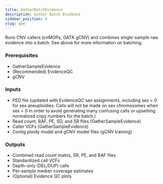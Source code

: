 ```yaml
---
title: GatherBatchEvidence
description: Gather Batch Evidence
sidebar_position: 4
slug: gbe
---
```


Runs CNV callers (cnMOPs, GATK gCNV) and combines single-sample 
raw evidence into a batch. See above for more information on batching.

### Prerequisites

- GatherSampleEvidence
- (Recommended) EvidenceQC
- gCNV 

### Inputs
- PED file (updated with EvidenceQC sex assignments, including sex = 0 
  for sex aneuploidies. Calls will not be made on sex chromosomes 
  when sex = 0 in order to avoid generating many confusing calls 
  or upsetting normalized copy numbers for the batch.)
- Read count, BAF, PE, SD, and SR files (GatherSampleEvidence)
- Caller VCFs (GatherSampleEvidence)
- Contig ploidy model and gCNV model files (gCNV training)

### Outputs

- Combined read count matrix, SR, PE, and BAF files
- Standardized call VCFs
- Depth-only (DEL/DUP) calls
- Per-sample median coverage estimates
- (Optional) Evidence QC plots
